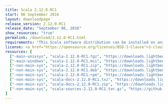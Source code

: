 ```yaml
---
title: Scala 2.12.0-RC1
start: 06 September 2016
layout: downloadpage
release_version: 2.12.0-RC1
release_date: "September 06, 2016"
show_resources: "true"
permalink: /download/2.12.0-RC1.html
requirements: "This Scala software distribution can be installed on any Unix-like or Windows system. It requires the Java runtime version 1.8 or later, which can be downloaded <a href='http://www.java.com/'>here</a>."
license: <a href="https://opensource.org/licenses/BSD-3-Clause">3-clause BSD license</a>
resources: [
  ["-main-unixsys", "scala-2.12.0-RC1.tgz", "https://downloads.lightbend.com/scala/2.12.0-RC1/scala-2.12.0-RC1.tgz", "Mac OS X, Unix, Cygwin", "17.65M"],
  ["-main-windows", "scala-2.12.0-RC1.msi", "https://downloads.lightbend.com/scala/2.12.0-RC1/scala-2.12.0-RC1.msi", "Windows (msi installer)", "116.21M"],
  ["-non-main-sys", "scala-2.12.0-RC1.zip", "https://downloads.lightbend.com/scala/2.12.0-RC1/scala-2.12.0-RC1.zip", "Windows", "17.69M"],
  ["-non-main-sys", "scala-2.12.0-RC1.deb", "https://downloads.lightbend.com/scala/2.12.0-RC1/scala-2.12.0-RC1.deb", "Debian", "133.97M"],
  ["-non-main-sys", "scala-2.12.0-RC1.rpm", "https://downloads.lightbend.com/scala/2.12.0-RC1/scala-2.12.0-RC1.rpm", "RPM package", "115.82M"],
  ["-non-main-sys", "scala-docs-2.12.0-RC1.txz", "https://downloads.lightbend.com/scala/2.12.0-RC1/scala-docs-2.12.0-RC1.txz", "API docs", "50.75M"],
  ["-non-main-sys", "scala-docs-2.12.0-RC1.zip", "https://downloads.lightbend.com/scala/2.12.0-RC1/scala-docs-2.12.0-RC1.zip", "API docs", "100.45M"],
  ["-non-main-sys", "scala-sources-2.12.0-RC1.tar.gz", "https://github.com/scala/scala/archive/v2.12.0-RC1.tar.gz", "Sources", ""]
]
---
```

